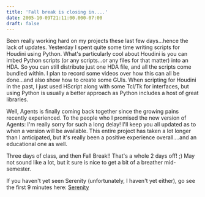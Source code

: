 ```yaml
---
title: 'Fall break is closing in....'
date: 2005-10-09T21:11:00.000-07:00
draft: false
---
```


Been really working hard on my projects these last few days...hence the lack of updates. Yesterday I spent quite some time writing scripts for Houdini using Python. What's particularly cool about Houdini is you can imbed Python scripts (or any scripts...or any files for that matter) into an HDA. So you can still distribute just one HDA file, and all the scripts come bundled within. I plan to record some videos over how this can all be done...and also show how to create some GUIs. When scripting for Houdini in the past, I just used HScript along with some Tcl/Tk for interfaces, but using Python is usually a better approach as Python includes a host of great libraries.

Well, Agents is finally coming back together since the growing pains recently experienced. To the people who I promised the new version of Agents: I'm really sorry for such a long delay! I'll keep you all updated as to when a version will be available. This entire project has taken a lot longer than I anticipated, but it's really been a positive experience overall....and an educational one as well.

Three days of class, and then Fall Break!! That's a whole 2 days off! ;) May not sound like a lot, but it sure is nice to get a bit of a breather mid-semester.

If you haven't yet seen Serenity (unfortunately, I haven't yet either), go see the first 9 minutes here: [Serenity](http://video.vividas.com/CDN1/3929_Serenity/web/index.html)
